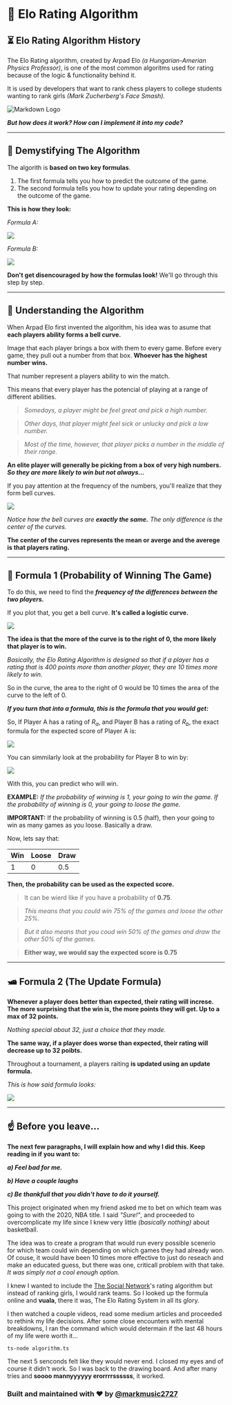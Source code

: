 # 🔗 Elo Rating Algorithm

## ⏳ Elo Rating Algorithm History

The Elo Rating algorithm, created by Arpad Elo _(a Hungarian-Amerian Physics Professor)_, is one of the most common algoritms used for rating because of the logic & functionality behind it.

It is used by developers that want to rank chess players to college students wanting to rank girls _(Mark Zucherberg's Face Smash)._

![Markdown Logo](https://miro.medium.com/max/559/1*FNfXGwHiRJ9wCjN502CX2w.jpeg)

**_But how does it work? How can I implement it into my code?_**

---

## 🔧 Demystifying The Algorithm

The algorith is **based on two key formulas**.

1. The first formula tells you how to predict the outcome of the game.
2. The second formula tells you how to update your rating depending on the outcome of the game.

**This is how they look:**

_Formula A:_

<!-- $\huge E_a=\frac{1}{1+10(^{R_b-R_a})^{/400}}$ -->

<img src="formulas/formula4.png">

_Formula B:_

<!--$\huge E_b=1-E_a$-->
<img src="formulas/formula3.png">

**Don't get disencouraged by how the formulas look!** We'll go through this step by step.

---

## 🧠 Understanding the Algorithm

When Arpad Elo first invented the algorithm, his idea was to asume that **each players ability forms a bell curve.**

Image that each player brings a box with them to every game. Before every game, they pull out a number from that box. **Whoever has the highest number wins.**

That number represent a players ability to win the match.

This means that every player has the potencial of playing at a range of different abilities.

> _Somedays, a player might be feel great and pick a high number._

> _Other days, that player might feel sick or unlucky and pick a low number._

> _Most of the time, however, that player picks a number in the middle of their range._

**An elite player will generally be picking from a box of very high numbers. _So they are more likely to win but not always..._**

If you pay attention at the frequency of the numbers, you'll realize that they form bell curves.

<img src="graph/graph1.png">

_Notice how the bell curves are **exactly the same.** The only difference is the center of the curves._

**The center of the curves represents the mean or averge and the averege is that players rating.**

---

## 🏀 Formula 1 (Probability of Winning The Game)

To do this, we need to find the _**frequency of the differences between the two players.**_

If you plot that, you get a bell curve. **It's called a logistic curve.**

<img src="graph/graph2.png">

**The idea is that the more of the curve is to the right of 0, the more likely that player is to win.**

_Basically, the Elo Rating Algorithm is designed so that if a player has a rating that is 400 points more than another player, they are 10 times more likely to win._

So in the curve, the area to the right of 0 would be 10 times the area of the curve to the left of 0.

**_If you turn that into a formula, this is the formula that you would get:_**

So, If Player A has a rating of _R<sub>a</sub>_, and Player B has a rating of _R<sub>b</sub>_, the exact formula for the expected score of Player A is:

<img src="formulas/formula3.png">

You can simmilarly look at the probability for Player B to win by:

<img src="formulas/formula2.png">

With this, you can predict who will win.

**EXAMPLE:** _If the probability of winning is 1, your going to win the game. If the probability of winning is 0, your going to loose the game._

**IMPORTANT:** If the probability of winning is 0.5 (half), then your going to win as many games as you loose. Basically a draw.

Now, lets say that:

| Win | Loose | Draw |
| --- | ----- | ---- |
| 1   | 0     | 0.5  |

**Then, the probability can be used as the expected score.**

> It can be wierd like if you have a probability of **0.75**.

> _This means that you could win 75% of the games and loose the other 25%._

> _But it also means that you coud win 50% of the games and draw the other 50% of the games._

> **Either way, we would say the expected score is 0.75**

---

## 🛥 Formula 2 (The Update Formula)

**Whenever a player does better than expected, their rating will increse. The more surprising that the win is, the more points they will get. Up to a max of 32 points.**

_Nothing special about 32, just a choice that they made._

**The same way, if a player does worse than expected, their rating will decrease up to 32 poibts.**

Throughout a tournament, a players raiting **is updated using an update formula.**

_This is how said formula looks:_

<img src="formulas/formula4.png">

---

## ☝️ Before you leave...

**The next few paragraphs, I will explain how and why I did this. Keep reading in if you want to:**

_**a) Feel bad for me.**_

_**b) Have a couple laughs**_

**_c) Be thankfull that you didn't have to do it yourself._**

This project originated when my friend asked me to bet on which team was going to with the 2020, NBA title. I said _"Sure!"_, and proceeded to overcomplicate my life since I knew very little _(basically nothing)_ about basketball.

The idea was to create a program that would run every possible scenerio for which team could win depending on which games they had already won. Of couse, it would have been 10 times more effective to just do reseach and make an educated guess, but there was one, criticall problem with that take. _It was simply not a cool enough option._

I knew I wanted to include the [The Social Network](https://www.imdb.com/title/tt1285016/)'s rating algorithm but instead of ranking girls, I would rank teams. So I looked up the formula online and **vuala**, there it was, The Elo Rating System in all its glory.

I then watched a couple videos, read some medium articles and proceeded to rethink my life decisions. After some close encounters with mental breakdowns, I ran the command which would determain if the last 48 hours of my life were worth it...

```
ts-node algorithm.ts
```

The next 5 senconds felt like they would never end. I closed my eyes and of course it didn't work. So I was back to the drawing board. And after many tries and **soooo mannyyyyyy erorrrrssssss**, it worked.

### Built and maintained with ❤️ by [@markmusic2727](https://www.twitter.com/MarkMusic2727)
